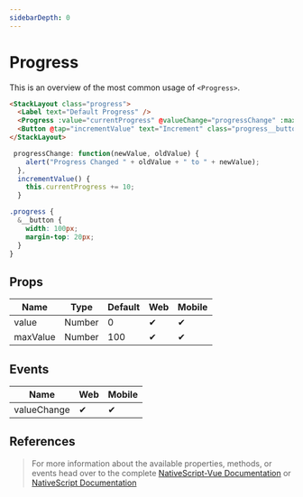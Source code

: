 ```yaml
---
sidebarDepth: 0
---
```

# Progress

This is an overview of the most common usage of `<Progress>`.

<DocExampleBox codeBox="https://codesandbox.io/s/zkm7o31o6x">

```html
<StackLayout class="progress">
  <Label text="Default Progress" />
  <Progress :value="currentProgress" @valueChange="progressChange" :maxValue="maxValueProgress" />
  <Button @tap="incrementValue" text="Increment" class="progress__button" />
</StackLayout>

```

```js
 progressChange: function(newValue, oldValue) {
    alert("Progress Changed " + oldValue + " to " + newValue);
  },
  incrementValue() {
    this.currentProgress += 10;
  }
```

```scss
.progress {
  &__button {
    width: 100px;
    margin-top: 20px;
  }
}
```

<ProgressDoc />
</DocExampleBox>

## Props

| Name     | Type   | Default | Web | Mobile |
| -------- | ------ | ------- | --- | ------ |
| value    | Number | 0       | ✔   | ✔      |
| maxValue | Number | 100     | ✔   | ✔      |

## Events

| Name        | Web | Mobile |
| ----------- | --- | ------ |
| valueChange | ✔   | ✔      |


## References

> For more information about the available properties, methods, or events head over to the complete [NativeScript-Vue Documentation](https://nativescript-vue.org/en/docs/elements/components/progress/)
> or [NativeScript Documentation](https://docs.nativescript.org/api-reference/classes/_ui_progress_.progress)
